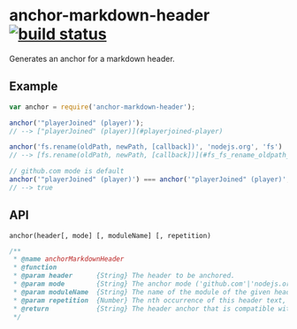 # anchor-markdown-header [![build status](https://secure.travis-ci.org/thlorenz/anchor-markdown-header.png)](http://travis-ci.org/thlorenz/anchor-markdown-header)

Generates an anchor for a markdown header.

## Example

```js
var anchor = require('anchor-markdown-header');

anchor('"playerJoined" (player)'); 
// --> ["playerJoined" (player)](#playerjoined-player)

anchor('fs.rename(oldPath, newPath, [callback])', 'nodejs.org', 'fs') 
// --> [fs.rename(oldPath, newPath, [callback])](#fs_fs_rename_oldpath_newpath_callback)

// github.com mode is default
anchor('"playerJoined" (player)') === anchor('"playerJoined" (player)', 'github.com'); 
// --> true
```

## API

`anchor(header[, mode] [, moduleName] [, repetition)`

```js
/**
 * @name anchorMarkdownHeader
 * @function
 * @param header      {String} The header to be anchored.
 * @param mode        {String} The anchor mode ('github.com'|'nodejs.org|bitbucket.org').
 * @param moduleName  {String} The name of the module of the given header (required only for 'nodejs.org' mode).
 * @param repetition  {Number} The nth occurrence of this header text, starting with 0. Not required for the 0th instance.
 * @return            {String} The header anchor that is compatible with the given mode.
 */
```
